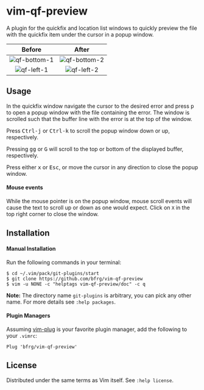# vim-qf-preview

A plugin for the quickfix and location list windows to quickly preview the file
with the quickfix item under the cursor in a popup window.

| Before                            | After                             |
|:---------------------------------:|:---------------------------------:|
| ![qf-bottom-1][Quickfix-bottom-1] | ![qf-bottom-2][Quickfix-bottom-2] |
| ![qf-left-1][Quickfix-left-1]     | ![qf-left-2][Quickfix-left-2]     |


## Usage

In the quickfix window navigate the cursor to the desired error and press
<kbd>p</kbd> to open a popup window with the file containing the error. The
window is scrolled such that the buffer line with the error is at the top of the
window.

Press <kbd>Ctrl-j</kbd> or <kbd>Ctrl-k</kbd> to scroll the popup window down
or up, respectively.

Pressing <kbd>gg</kbd> or <kbd>G</kbd> will scroll to the top or bottom of the
displayed buffer, respectively.

Press either <kbd>x</kbd> or <kbd>Esc</kbd>, or move the cursor in any direction
to close the popup window.

#### Mouse events

While the mouse pointer is on the popup window, mouse scroll events will cause
the text to scroll up or down as one would expect. Click on `X` in the top right
corner to close the window.


## Installation

#### Manual Installation

Run the following commands in your terminal:
```
$ cd ~/.vim/pack/git-plugins/start
$ git clone https://github.com/bfrg/vim-qf-preview
$ vim -u NONE -c "helptags vim-qf-preview/doc" -c q
```
**Note:** The directory name `git-plugins` is arbitrary, you can pick any other
name. For more details see `:help packages`.

#### Plugin Managers

Assuming [vim-plug](https://github.com/junegunn/vim-plug) is your favorite
plugin manager, add the following to your `.vimrc`:
```vim
Plug 'bfrg/vim-qf-preview'
```


## License

Distributed under the same terms as Vim itself. See `:help license`.

[Quickfix-bottom-1]: https://user-images.githubusercontent.com/6266600/64166843-385b8580-ce48-11e9-9412-03b545e795f6.png
[Quickfix-bottom-2]: https://user-images.githubusercontent.com/6266600/64166855-3db8d000-ce48-11e9-87ac-5773d201e11c.png "Popup window appears above quickfix window"
[Quickfix-left-1]: https://user-images.githubusercontent.com/6266600/64167089-c6377080-ce48-11e9-9742-51ebfad6f6b2.png
[Quickfix-left-2]: https://user-images.githubusercontent.com/6266600/64167088-c59eda00-ce48-11e9-9d4e-9a65a8c40f62.png "Popup window appears above quickfix window with same width"
